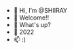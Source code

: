 - 👋 Hi, I’m @SHIIRAY
- 👀 Welcome!!
- 🌱 What's up?
- 💞️ 2022
- 📫 :)

<!---
SHIIRAY/SHIIRAY is a ✨ special ✨ repository because its `README.md` (this file) appears on your GitHub profile.
You can click the Preview link to take a look at your changes.
--->
